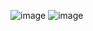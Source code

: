 ![image](https://github.com/user-attachments/assets/ddb02188-9d52-44fb-bff8-aae7cbca1270)
![image](https://github.com/user-attachments/assets/4f44d3a0-2873-4336-ad89-db27dbcd94ad)

